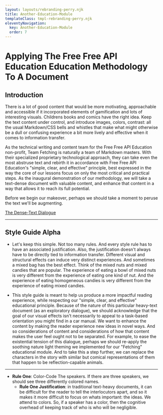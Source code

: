 ```yaml
---
layout: layouts/rebranding-perry.njk
title: Another-Education-Module
templateClass: tmpl-rebranding-perry.njk
eleventyNavigation:
  key: Another-Education-Module
  order: 7
---
```


# Applying The Free Free API Education Education Methodology To A Document

## Introduction

There is a lot of good content that would be more motivating, approachable and accessible if it incorporated elements of gamification and lots of interesting visuals. Childrens books and comics have the right idea. Keep the text content under control, and introduce images, colors, contrast: all the usual Markdown/CSS bells and whistles that make what might otherwise be a dull or confusing experience a bit more lively and effective when it comes to information transfer.

As the technical writing and content team for the Free Free API Education non-profit, Team Fetching is naturally a team of Markdown masters. With their specialized proprietary technological approach, they can take even the most abstruse text and rebirth it in accordance with Free Free API Education's "simple, clear, and effective" principle, best expressed in the way the core of our lessons focus on only the most critical and practical steps. As the inaugural demonstration of our methodology, we will take a text-dense document with valuable content, and enhance that content in a way that allows it to reach its full potential.

Before we begin our makeover, perhaps we should take a moment to peruse the text we'll be augmenting.

[The Dense-Text Dialogue](https://rintintin.colorado.edu/~vancecd/phil201/Perry.pdf)

----

## Style Guide Alpha

 - Let's keep this simple. Not too many rules. And every style rule has to have an associated justification. Also, the justification doesn't always have to be directly tied to information transfer. Different visual and structural effects can induce very distinct experiences. And sometimes a mixed bag has the best effect. Think of the mixed nuts and mixed candies that are popular. The experience of eating a bowl of mixed nuts is very different from the experience of eating one kind of nut. And the experience of eating homogeneous candies is very different from the experience of eating mixed candies.
 
 - This style guide is meant to help us produce a more impactful reading experience, while respecting our "simple, clear, and effective" educational principle. Because of the nature of this particular heavy-text document (as an exploratory dialogue), we should acknowledge that the goal of our visual effects isn't necessarily to appeal to a task-based orientation you might find in a car manual. We want to enhance the content by making the reader experience new ideas in novel ways. And so considerations of content and considerations of how that content makes the user feel ought not to be separated. For example, to ease the existential tension of this dialogue, perhaps we should re-apply the soothing nature light theming we implemented for our "Fetching" educational module. And to take this a step further, we can replace the characters in the story with similar but comical representations of them that happen to be reflection-capable animals.  

----

 - **Rule One**: Color-Code The speakers. If there are three speakers, we should see three differently colored names.
    - **Rule One Justification**: in traditional text-heavy documents, it can be difficult for the reader to tell the interlocutors apart, and so it makes it more difficult to focus on whats important: the ideas. We attend to colors. So, if a speaker has a color, then the cognitive overhead of keeping track of who is who will be negligible.

     

